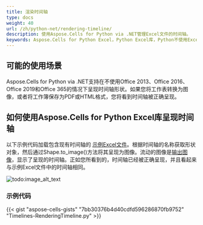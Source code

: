 ```yaml
---
title: 渲染时间轴
type: docs
weight: 40
url: /zh/python-net/rendering-timeline/
description: 使用Aspose.Cells for Python via .NET管理Excel文件的时间轴。
keywords: Aspose.Cells for Python Excel，Python Excel库，Python不使用Excel呈现时间轴，使用Aspose.Cells for Python库呈现时间轴到图像。
---
```


## **可能的使用场景**
Aspose.Cells for Python via .NET支持在不使用Office 2013、Office 2016、Office 2019和Office 365的情况下呈现时间轴形状。如果您将工作表转换为图像，或者将工作簿保存为PDF或HTML格式，您将看到时间轴被正确呈现。

## **如何使用Aspose.Cells for Python Excel库呈现时间轴**
以下示例代码加载包含现有时间轴的 [示例Excel文件](input.xlsx)。根据时间轴的名称获取形状对象，然后通过Shape.to_image()方法将其呈现为图像。流动的图像是[输出图像](out.png)，显示了呈现的时间轴。正如您所看到的，时间轴已经被正确呈现，并且看起来与示例Excel文件中的时间轴相同。

![todo:image_alt_text](out.png)
### **示例代码**
{{< gist "aspose-cells-gists" "7bb30376b4d40cdfd596286870fb9752" "Timelines-RenderingTimeline.py" >}}

